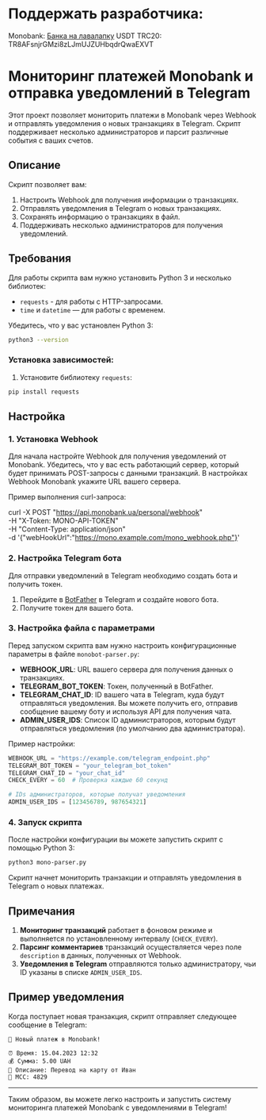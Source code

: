 # Поддержать разработчика:
Monobank: [Банка на лавалапку](https://send.monobank.ua/jar/22P9VfWZVd)
USDT TRC20: TR8AFsnjrGMzi8zLJmUJZUHbqdrQwaEXVT 

# Мониторинг платежей Monobank и отправка уведомлений в Telegram

Этот проект позволяет мониторить платежи в Monobank через Webhook и отправлять уведомления о новых транзакциях в Telegram. Скрипт поддерживает несколько администраторов и парсит различные события с ваших счетов.

## Описание

Скрипт позволяет вам:

1. Настроить Webhook для получения информации о транзакциях.
2. Отправлять уведомления в Telegram о новых транзакциях.
3. Сохранять информацию о транзакциях в файл.
4. Поддерживать несколько администраторов для получения уведомлений.

## Требования

Для работы скрипта вам нужно установить Python 3 и несколько библиотек:

* `requests` - для работы с HTTP-запросами.
* `time` и `datetime` — для работы с временем.

Убедитесь, что у вас установлен Python 3:

```bash
python3 --version
```

### Установка зависимостей:

1. Установите библиотеку `requests`:

```bash
pip install requests
```

## Настройка

### 1. Установка Webhook

Для начала настройте Webhook для получения уведомлений от Monobank. Убедитесь, что у вас есть работающий сервер, который будет принимать POST-запросы с данными транзакций. В настройках Webhook Monobank укажите URL вашего сервера.

Пример выполнения curl-запроса:

curl -X POST "https://api.monobank.ua/personal/webhook" \
  -H "X-Token: MONO-API-TOKEN" \
  -H "Content-Type: application/json" \
  -d '{"webHookUrl":"https://mono.example.com/mono_webhook.php"}'

### 2. Настройка Telegram бота

Для отправки уведомлений в Telegram необходимо создать бота и получить токен.

1. Перейдите в [BotFather](https://t.me/BotFather) в Telegram и создайте нового бота.
2. Получите токен для вашего бота.

### 3. Настройка файла с параметрами

Перед запуском скрипта вам нужно настроить конфигурационные параметры в файле `monobot-parser.py`:

* **WEBHOOK\_URL**: URL вашего сервера для получения данных о транзакциях.
* **TELEGRAM\_BOT\_TOKEN**: Токен, полученный в BotFather.
* **TELEGRAM\_CHAT\_ID**: ID вашего чата в Telegram, куда будут отправляться уведомления. Вы можете получить его, отправив сообщение вашему боту и используя API для получения чата.
* **ADMIN\_USER\_IDS**: Список ID администраторов, которым будут отправляться уведомления (по умолчанию два администратора).

Пример настройки:

```python
WEBHOOK_URL = "https://example.com/telegram_endpoint.php"
TELEGRAM_BOT_TOKEN = "your_telegram_bot_token"
TELEGRAM_CHAT_ID = "your_chat_id"
CHECK_EVERY = 60  # Проверка каждые 60 секунд

# IDs администраторов, которые получат уведомления
ADMIN_USER_IDS = [123456789, 987654321]
```

### 4. Запуск скрипта

После настройки конфигурации вы можете запустить скрипт с помощью Python 3:

```bash
python3 mono-parser.py
```

Скрипт начнет мониторить транзакции и отправлять уведомления в Telegram о новых платежах.

## Примечания

1. **Мониторинг транзакций** работает в фоновом режиме и выполняется по установленному интервалу (`CHECK_EVERY`).
2. **Парсинг комментариев** транзакций осуществляется через поле `description` в данных, полученных от Webhook.
3. **Уведомления в Telegram** отправляются только администратору, чьи ID указаны в списке `ADMIN_USER_IDS`.

## Пример уведомления

Когда поступает новая транзакция, скрипт отправляет следующее сообщение в Telegram:

```
💸 Новый платеж в Monobank!

⏰ Время: 15.04.2023 12:32
💰 Сумма: 5.00 UAH
📌 Описание: Перевод на карту от Иван
🔢 MCC: 4829
```

---

Таким образом, вы можете легко настроить и запустить систему мониторинга платежей Monobank с уведомлениями в Telegram!
